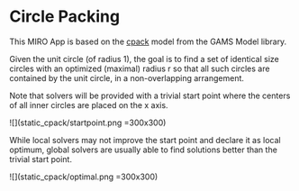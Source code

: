 # Circle Packing

This MIRO App is based on the [cpack](https://www.gams.com/latest/gamslib_ml/libhtml/gamslib_cpack.html) model from the GAMS Model library.

Given the unit circle (of radius 1), the goal is to find a set of identical size circles with an optimized (maximal) radius r so that all such circles are contained by the unit circle, in a non-overlapping arrangement.

Note that solvers will be provided with a trivial start point where the centers of all inner circles are placed on the x axis.

![](static_cpack/startpoint.png =300x300)

While local solvers may not improve the start point and declare it as local optimum, global solvers are usually able to find solutions better than the trivial start point.

![](static_cpack/optimal.png =300x300)
